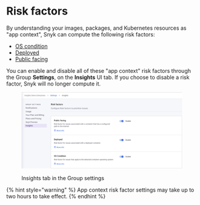 # Risk factors

By understanding your images, packages, and Kubernetes resources as "app context", Snyk can compute the following risk factors:

* [OS condition](../../../../../manage-issues/insights/how-insights-works-assets-and-risk-factors/risk-factors/os-condition.md)
* [Deployed](../../../../../manage-issues/insights/how-insights-works-assets-and-risk-factors/risk-factors/deployed.md)
* [Public facing](../../../../../manage-issues/insights/how-insights-works-assets-and-risk-factors/risk-factors/public-facing.md)

You can enable and disable all of these "app context" risk factors through the Group **Settings**, on the **Insights** UI tab. If you choose to disable a risk factor, Snyk will no longer compute it.

<figure><img src="../../../../../.gitbook/assets/Screenshot 2023-09-26 at 18.45.06.png" alt="Group settings page"><figcaption><p>Insights tab in the Group settings</p></figcaption></figure>

{% hint style="warning" %}
App context risk factor settings may take up to two hours to take effect.
{% endhint %}
